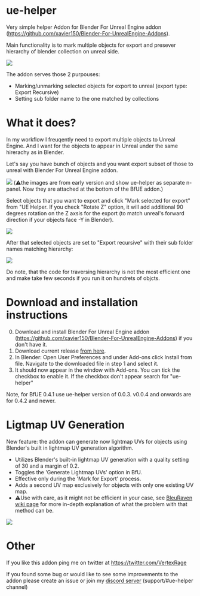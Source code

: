 # ue-helper

 Very simple helper Addon for Blender For Unreal Engine addon (https://github.com/xavier150/Blender-For-UnrealEngine-Addons). 
 
 Main functionality is to mark multiple objects for export and presever hierarchy of blender collection on unreal side.
 
 <img src="https://github.com/bbn777/ue-helper/blob/main/docs/02-mark.jpg">
 
 The addon serves those 2 purpouses:
 - Marking/unmarking selected objects for export to unreal (export type: Export Recursive)
 - Setting sub folder name to the one matched by collections

# What it does?

In my workflow I freuqently need to export multiple objects to Unreal Engine. And I want for the objects to appear in Unreal under the same hirerachy as in Blender.

Let's say you have bunch of objects and you want export subset of those to unreal with Blender For Unreal Engine addon. 

<img src="https://github.com/bbn777/ue-helper/blob/main/docs/01-init.jpg">
(⚠️the images are from early version and show ue-helper as separate n-panel. Now they are attached at the bottom of the BfUE addon.)

Select objects that you want to export and click "Mark selected for export" from "UE Helper. If you check "Rotate Z" option, it will add additional 90 degrees rotation on the Z axsis for the export (to match unreal's forward direction if your objects face -Y in Blender).

<img src="https://github.com/bbn777/ue-helper/blob/main/docs/02-mark.jpg">

After that selected objects are set to "Export recursive" with their sub folder names matching hierarchy:

<img src="https://github.com/bbn777/ue-helper/blob/main/docs/03-result.jpg">

Do note, that the code for traversing hierarchy is not the most efficient one and make take few seconds if you run it on hundrets of objcts.

# Download and installation instructions

0. Download and install Blender For Unreal Engine addon (https://github.com/xavier150/Blender-For-UnrealEngine-Addons) if you don't have it.
1. Download current release [from here](https://github.com/VertexMachine/ue-helper/releases).
2. In Blender: Open User Preferences and under Add-ons click Install from file. Navigate to the downloaded file in step 1 and select it.
3. It should now appear in the window with Add-ons. You can tick the checkbox to enable it. If the checkbox don't appear search for "ue-helper"

Note, for BfUE 0.4.1 use ue-helper version of 0.0.3. v0.0.4 and onwards are for 0.4.2 and newer.

# Ligtmap UV Generation

New feature: the addon can generate now lightmap UVs for objects using Blender's built in lightmap UV generation algorithm.

- Utilizes Blender's built-in lightmap UV generation with a quality setting of 30 and a margin of 0.2.
- Toggles the 'Generate Lightmap UVs' option in BfU.
- Effective only during the 'Mark for Export' process.
- Adds a second UV map exclusively for objects with only one existing UV map.
- ⚠️Use with care, as it might not be efficient in your case, see [BleuRaven wiki page](https://github.com/xavier150/Blender-For-UnrealEngine-Addons/wiki/Generate-UV-Light-Maps) for more in-depth explanation of what the problem with that method can be.
  
<img src="https://github.com/bbn777/ue-helper/blob/main/docs/LightmapUVs.jpg">

# Other

If you like this addon ping me on twitter at https://twitter.com/VertexRage

If you found some bug or would like to see some improvements to the addon please create an issue or join my [discord server](https://discord.gg/U56WakRzpM) (support/#ue-helper channel) 
